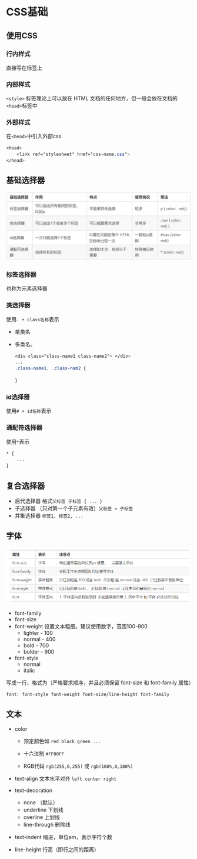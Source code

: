 # CSS基础



## 使用CSS

### 行内样式

直接写在标签上



### 内部样式

`<style>` 标签理论上可以放在 HTML 文档的任何地方，但一般会放在文档的`<head>`标签中



### 外部样式

在`<head>`中引入外部css

```css
<head>
	<link ref="stylesheet" href="css-name.css">
</head>
```



## 基础选择器

![基础选择器总结](./images/基础选择器总结.png)



### 标签选择器

也称为元素选择器



### 类选择器

使用`. + class名称`表示

- 单类名

- 多类名。

  ```css
  <div class="class-name1 class-name2"> </div>
  ...
  .class-name1, .class-nam2 {
  
  }
  ```

  



### id选择器

使用`# + id名称`表示



### 通配符选择器

使用`*`表示

```html
* {
	...
}
```



## 复合选择器

- 后代选择器 格式`父标签 子标签 { ... }`
- 子选择器 （只对第一个子元素有效）`父标签 > 子标签`
- 并集选择器 `标签1, 标签2, ...`





## 字体

![字体总结](./images/字体总结.png)

- font-family
- font-size
- font-weight 设置文本粗细。建议使用数字，范围100-900
  - lighter - 100
  - normal - 400
  - bold - 700
  - bolder - 900
- font-style
  - normal
  - italic

写成一行，格式为（严格要求顺序，并且必须保留 font-size 和 font-family 属性）

```css
font: font-style font-weight font-size/line-height font-family
```



## 文本

- color
  - 预定颜色如 `red black green ...`

  - 十六进制 `#FF00FF`

  - RGB代码 `rgb(255,0,255)` 或 `rgb(100%,0,100%)`

- text-align 文本水平对齐 `left center right`
- text-decoration
  - none （默认）
  - underline 下划线
  - overline 上划线
  - line-through 删除线
- text-indent 缩进，单位em，表示字符个数
- line-height 行高（即行之间的距离）

